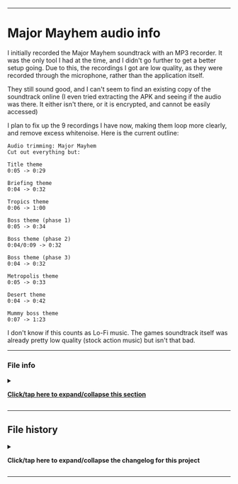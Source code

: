 
***

# Major Mayhem audio info

I initially recorded the Major Mayhem soundtrack with an MP3 recorder. It was the only tool I had at the time, and I didn't go further to get a better setup going. Due to this, the recordings I got are low quality, as they were recorded through the microphone, rather than the application itself.

They still sound good, and I can't seem to find an existing copy of the soundtrack online (I even tried extracting the APK and seeing if the audio was there. It either isn't there, or it is encrypted, and cannot be easily accessed)

I plan to fix up the 9 recordings I have now, making them loop more clearly, and remove excess whitenoise. Here is the current outline:

```subrip-text
Audio trimming: Major Mayhem
Cut out everything but:

Title theme
0:05 -> 0:29

Briefing theme
0:04 -> 0:32

Tropics theme
0:06 -> 1:00

Boss theme (phase 1)
0:05 -> 0:34

Boss theme (phase 2)
0:04/0:09 -> 0:32

Boss theme (phase 3)
0:04 -> 0:32

Metropolis theme
0:05 -> 0:33

Desert theme
0:04 -> 0:42

Mummy boss theme
0:07 -> 1:23
```

I don't know if this counts as Lo-Fi music. The games soundtrack itself was already pretty low quality (stock action music) but isn't that bad.

***
### File info

<details><summary><p lang="en"><b><u>Click/tap here to expand/collapse this section</u></b></p></summary>

**File type:** `Markdown (*.md *.mkd *.mdown *.markdown)`

**File version:** `1 (2022, Wednesday, October 12th at 11:20 pm PST)`

**Line count (including blank lines and compiler line):** `99`

**Current article language:** `English (EN_USA)` / `Markdown (CommonMark)` / `HTML5 (HyperText Markup Language 5.3)`

**Encoding:** `UTF-8 (Emoji 12.0 or higher recommended)`

**All times are UTC-7 (PDT/Pacific Time)** `(Please also account for DST (Daylight Savings Time) for older/newer entries up until it is abolished/no longer followed)`

_Note that on 2022, Sunday, March 13th at 2:00 am PST, the time jumped ahead 1 hour to 3:00 am._

**You may need special rendering support for the `<details>` HTML tag being used in this document**

</details>

***

## File history

<details><summary><p lang="en"><b>Click/tap here to expand/collapse the changelog for this project</b></p></summary>

<details><summary><p lang="en"><b>Version 1 (2022, Wednesday, October 12th at 11:20 pm PST)</b></p></summary>

**This version was made by:** [`@seanpm2001`](https://github.com/seanpm2001/)

> Changes:

- [x] Started the file
- [x] Added the title section
- [x] Added the main description
- - [x] Added context
- - [x] Added info on how the soundtrack was recorded
- - [x] Added info on the APK attempt
- - [x] Added info on whitenoise trimming
- - - [x] Added my current outline
- - [x] Added the Lo-Fi question
- [x] Added the file info section
- [x] Added the changelog
- [ ] No other changes in version 1

</details>

</details>

***
  
